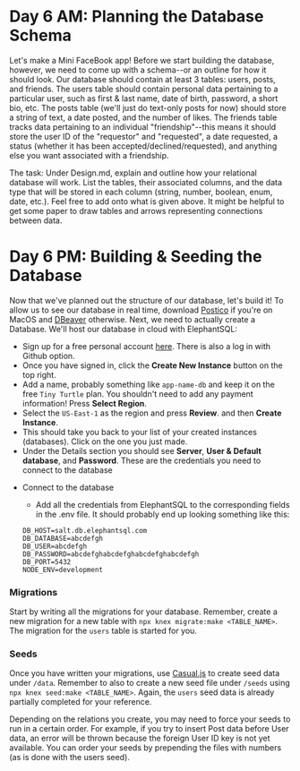 # Day 6 AM: Planning the Database Schema

Let's make a Mini FaceBook app! Before we start building the database, however, we need to come up with a schema--or an outline for how it should look. Our database should contain at least 3 tables: users, posts, and friends. The users table should contain personal data pertaining to a particular user, such as first & last name, date of birth, password, a short bio, etc. The posts table (we'll just do text-only posts for now) should store a string of text, a date posted, and the number of likes. The friends table tracks data pertaining to an individual "friendship"--this means it should store the user ID of the "requestor" and "requested", a date requested, a status (whether it has been accepted/declined/requested), and anything else you want associated with a friendship.

The task: Under Design.md, explain and outline how your relational database will work. List the tables, their associated columns, and the data type that will be stored in each column (string, number, boolean, enum, date, etc.). Feel free to add onto what is given above. It might be helpful to get some paper to draw tables and arrows representing connections between data.


# Day 6 PM: Building & Seeding the Database

Now that we've planned out the structure of our database, let's build it! To allow us to see our database in real time, download [Postico](https://eggerapps.at/postico/) if you're on MacOS and [DBeaver](https://dbeaver.io) otherwise. Next, we need to actually create a Database. We'll host our database in cloud with ElephantSQL:

  - Sign up for a free personal account [here](https://customer.elephantsql.com/login). There is also a log in with Github option.
  - Once you have signed in, click the **Create New Instance** button on the top right.
  - Add a name, probably something like `app-name-db` and keep it on the free `Tiny Turtle` plan. You shouldn't need to add any payment information! Press **Select Region**.
  - Select the `US-East-1` as the region and press **Review**. and then **Create Instance**.
  - This should take you back to your list of your created instances (databases). Click on the one you just made.
  - Under the Details section you should see **Server**, **User & Default database**, and **Password**. These are the credentials you need to connect to the database

* Connect to the database

  - Add all the credentials from ElephantSQL to the corresponding fields in the .env file. It should probably end up looking something like this:

  ```
  DB_HOST=salt.db.elephantsql.com
  DB_DATABASE=abcdefgh
  DB_USER=abcdefgh
  DB_PASSWORD=abcdefghabcdefghabcdefghabcdefgh
  DB_PORT=5432
  NODE_ENV=development
  ```

### Migrations
Start by writing all the migrations for your database. Remember, create a new migration for a new table with `npx knex migrate:make <TABLE_NAME>`. The migration for the `users` table is started for you.

### Seeds
Once you have written your migrations, use [Casual.js](https://www.npmjs.com/package/casual) to create seed data under `/data`. Remember to also to create a new seed file under `/seeds` using `npx knex seed:make <TABLE_NAME>`. Again, the `users` seed data is already partially completed for your reference.

Depending on the relations you create, you may need to force your seeds to run in a certain order. For example, if you try to insert Post data before User data, an error will be thrown because the foreign User ID key is not yet available. You can order your seeds by prepending the files with numbers (as is done with the users seed).